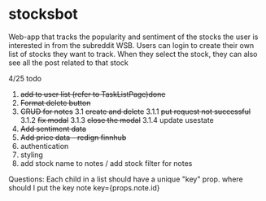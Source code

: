 # stocksbot
Web-app that tracks the popularity and sentiment of the stocks the user is interested in from the subreddit WSB.  Users can login to create their own list of stocks they want to track. When they select the stock, they can also see all the post related to that stock


4/25 todo
1. ~~add to user list (refer to TaskListPage)done~~
2. ~~Format delete button~~
3. ~~CRUD for notes~~
  3.1 ~~create and delete~~
  3.1.1 ~~put request not successful~~
  3.1.2 ~~fix modal~~
  3.1.3 ~~close the modal~~
  3.1.4 update usestate
4. ~~Add sentiment data~~
5. ~~Add price data - redign finnhub~~
6. authentication
6. styling
7. add stock name to notes / add stock filter for notes

Questions:
<notepage /> <NoteListSummary> Each child in a list should have a unique "key" prop.
where should I put the key note
key={props.note.id}